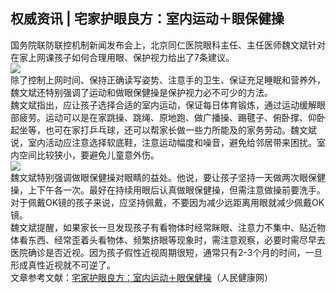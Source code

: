 ## 权威资讯 | 宅家护眼良方：室内运动＋眼保健操  
国务院联防联控机制新闻发布会上，北京同仁医院眼科主任、主任医师魏文斌针对在家上网课孩子如何合理用眼、保护视力给出了7条建议。  
![](http://cdncms.v-keep.cn/wp-content/uploads/2020/03/timg-65.jpg)  
除了控制上网时间、保持正确读写姿势、注意手的卫生、保证充足睡眠和营养外，魏文斌还特别强调了运动和做眼保健操是保护视力必不可少的方法。  
魏文斌指出，应让孩子选择合适的室内运动，保证每日体育锻炼，通过运动缓解眼部疲劳。运动可以是在家跳操、跳绳、原地跑、做广播操、踢毽子、俯卧撑、仰卧起坐等，也可在家打乒乓球，还可以帮家长做一些力所能及的家务劳动。魏文斌说，室内活动应注意选择软底鞋，注意运动幅度和噪音，避免给邻居带来困扰。室内空间比较狭小，要避免儿童意外伤。  
![](http://cdncms.v-keep.cn/wp-content/uploads/2020/03/timg-66-1024x576.jpg)  
魏文斌特别强调做眼保健操对眼睛的益处。他说，要让孩子坚持一天做两次眼保健操，上下午各一次。最好在持续用眼后认真做眼保健操，但需注意做操前要洗手。对于佩戴OK镜的孩子来说，应坚持佩戴，不要因为减少远距离用眼就减少佩戴OK镜。  
魏文斌提醒，如果家长一旦发现孩子有看物体时经常眯眼、注意力不集中、贴近物体看东西、经常歪着头看物体、频繁挤眼等现象时，需注意观察，必要时需尽早去医院确诊是否近视。因为孩子假性近视周期很短，通常只有2-3个月的时间，一旦形成真性近视就不可逆了。  
文章参考文献：<a href="http://health.people.com.cn/n1/2020/0225/c14739-31603030.html">宅家护眼良方：室内运动＋眼保健操</a>（人民健康网）  

